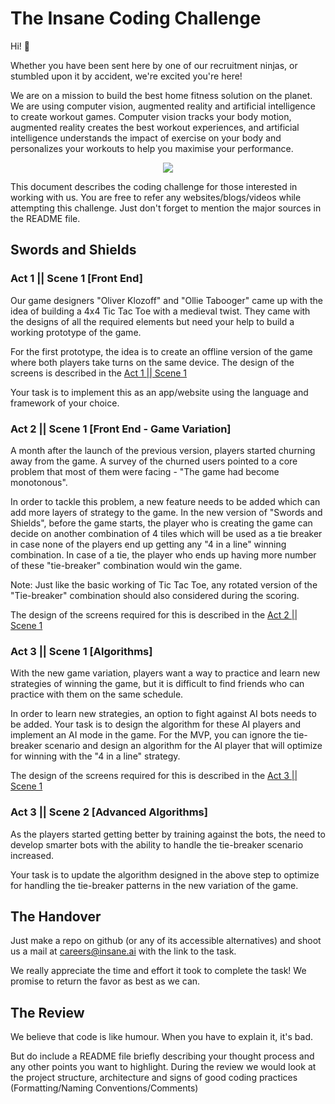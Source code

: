 # The Insane Coding Challenge

Hi! :wave:

Whether you have been sent here by one of our recruitment ninjas, or stumbled upon it by accident, we're excited you're here!

We are on a mission to build the best home fitness solution on the planet. We are using computer vision, augmented reality and artificial intelligence to create workout games. Computer vision tracks your body motion, augmented reality creates the best workout experiences, and artificial intelligence understands the impact of exercise on your body and personalizes your workouts to help you maximise your performance.

<p align="center">
  <a href="https://www.app.insane.ai/careers"><img src="https://i.imgur.com/Acib87qb.png"/></a>
</p>

This document describes the coding challenge for those interested in working with us. You are free to refer any websites/blogs/videos while attempting this challenge. Just don't forget to mention the major sources in the README file.

## Swords and Shields

### Act 1 || Scene 1 [Front End]

Our game designers "Oliver Klozoff" and "Ollie Tabooger" came up with the idea of building a 4x4 Tic Tac Toe with a medieval twist. They came with the designs of all the required elements but need your help to build a working prototype of the game.

For the first prototype, the idea is to create an offline version of the game where both players take turns on the same device. The design of the screens is described in the [Act 1 || Scene 1](descriptions/act1scene1.pdf)

Your task is to implement this as an app/website using the language and framework of your choice.

### Act 2 || Scene 1 [Front End - Game Variation]

A month after the launch of the previous version, players started churning away from the game. A survey of the churned users pointed to a core problem that most of them were facing - "The game had become monotonous". 

In order to tackle this problem, a new feature needs to be added which can add more layers of strategy to the game. In the new version of "Swords and Shields", before the game starts, the player who is creating the game can decide on another combination of 4 tiles which will be used as a tie breaker in case none of the players end up getting any "4 in a line" winning combination. In case of a tie, the player who ends up having more number of these "tie-breaker" combination would win the game.

Note: Just like the basic working of Tic Tac Toe, any rotated version of the "Tie-breaker" combination should also considered during the scoring.

The design of the screens required for this is described in the [Act 2 || Scene 1](descriptions/act2scene1.pdf)

### Act 3 || Scene 1 [Algorithms]

With the new game variation, players want a way to practice and learn new strategies of winning the game, but it is difficult to find friends who can practice with them on the same schedule.

In order to learn new strategies, an option to fight against AI bots needs to be added. Your task is to design the algorithm for these AI players and implement an AI mode in the game.
For the MVP, you can ignore the tie-breaker scenario and design an algorithm for the AI player that will optimize for winning with the "4 in a line" strategy.

The design of the screens required for this is described in the [Act 3 || Scene 1](descriptions/act3scene1.pdf)

### Act 3 || Scene 2 [Advanced Algorithms]

As the players started getting better by training against the bots, the need to develop smarter bots with the ability to handle the tie-breaker scenario increased.

Your task is to update the algorithm designed in the above step to optimize for handling the tie-breaker patterns in the new variation of the game.

## The Handover

Just make a repo on github (or any of its accessible alternatives) and shoot us a mail at careers@insane.ai with the link to the task.

We really appreciate the time and effort it took to complete the task! We promise to return the favor as best as we can.

## The Review

We believe that code is like humour. When you have to explain it, it's bad.

But do include a README file briefly describing your thought process and any other points you want to highlight. During the review we would look at the project structure, architecture and signs of good coding practices (Formatting/Naming Conventions/Comments)


